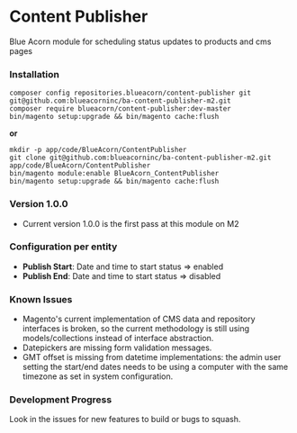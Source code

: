 # Content Publisher
Blue Acorn module for scheduling status updates to products and cms pages

### Installation
```
composer config repositories.blueacorn/content-publisher git git@github.com:blueacorninc/ba-content-publisher-m2.git
composer require blueacorn/content-publisher:dev-master
bin/magento setup:upgrade && bin/magento cache:flush
```

**or**

```
mkdir -p app/code/BlueAcorn/ContentPublisher
git clone git@github.com:blueacorninc/ba-content-publisher-m2.git app/code/BlueAcorn/ContentPublisher
bin/magento module:enable BlueAcorn_ContentPublisher
bin/magento setup:upgrade && bin/magento cache:flush
```

### Version 1.0.0
- Current version 1.0.0 is the first pass at this module on M2

### Configuration per entity
- **Publish Start**: Date and time to start status => enabled
- **Publish End**: Date and time to start status => disabled

### Known Issues
- Magento's current implementation of CMS data and repository interfaces is broken, so the current
methodology is still using models/collections instead of interface abstraction.
- Datepickers are missing form validation messages.
- GMT offset is missing from datetime implementations: the admin user setting the start/end dates needs to be using
a computer with the same timezone as set in system configuration.

### Development Progress
Look in the issues for new features to build or bugs to squash.

